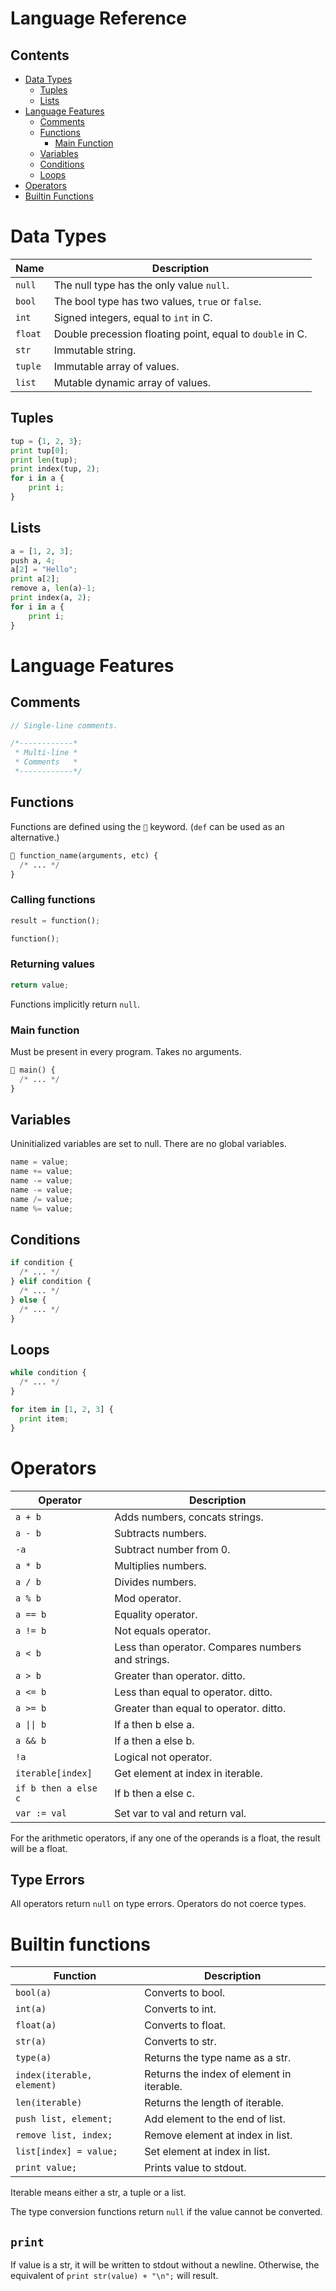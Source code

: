 # Language Reference

## Contents

- [Data Types](#data-types)
  - [Tuples](#tuples)
  - [Lists](#lists)
- [Language Features](#language-features)
  - [Comments](#comments)
  - [Functions](#functions)
    - [Main Function](#main-function)
  - [Variables](#variables)
  - [Conditions](#conditions)
  - [Loops](#loops)
- [Operators](#operators)
- [Builtin Functions](#builtin-functions)

# Data Types

| Name    | Description                                               |
| ------- | --------------------------------------------------------- |
| `null`  | The null type has the only value `null`.                  |
| `bool`  | The bool type has two values, `true` or `false`.          |
| `int`   | Signed integers, equal to `int` in C.                     |
| `float` | Double precession floating point, equal to `double` in C. |
| `str`   | Immutable string.                                         |
| `tuple` | Immutable array of values.                                |
| `list`  | Mutable dynamic array of values.                          |

## Tuples

```py
tup = {1, 2, 3};
print tup[0];
print len(tup);
print index(tup, 2);
for i in a {
    print i;
}
```

## Lists

```py
a = [1, 2, 3];
push a, 4;
a[2] = "Hello";
print a[2];
remove a, len(a)-1;
print index(a, 2);
for i in a {
    print i;
}
```

# Language Features

## Comments

```c
// Single-line comments.

/*------------*
 * Multi-line *
 * Comments   *
 *------------*/
```

## Functions

Functions are defined using the `🧅` keyword. (`def` can be used as an alternative.)

```py
🧅 function_name(arguments, etc) {
  /* ... */
}
```

### Calling functions

```py
result = function();
```

```py
function();
```

### Returning values

```py
return value;
```

Functions implicitly return `null`.

### Main function

Must be present in every program. Takes no arguments.

```py
🧅 main() {
  /* ... */
}
```

## Variables

Uninitialized variables are set to null. There are no global variables.

```py
name = value;
name += value;
name -= value;
name -= value;
name /= value;
name %= value;
```

## Conditions

```py
if condition {
  /* ... */
} elif condition {
  /* ... */
} else {
  /* ... */
}
```

## Loops

```py
while condition {
  /* ... */
}
```

```py
for item in [1, 2, 3] {
  print item;
}
```

# Operators

| Operator             | Description                                       |
| -------------------- | ------------------------------------------------- |
| `a + b`              | Adds numbers, concats strings.                    |
| `a - b`              | Subtracts numbers.                                |
| `-a`                 | Subtract number from 0.                           |
| `a * b`              | Multiplies numbers.                               |
| `a / b`              | Divides numbers.                                  |
| `a % b`              | Mod operator.                                     |
| `a == b`             | Equality operator.                                |
| `a != b`             | Not equals operator.                              |
| `a < b`              | Less than operator. Compares numbers and strings. |
| `a > b`              | Greater than operator. ditto.                     |
| `a <= b`             | Less than equal to operator. ditto.               |
| `a >= b`             | Greater than equal to operator. ditto.            |
| `a \|\| b`           | If a then b else a.                               |
| `a && b`             | If a then a else b.                               |
| `!a`                 | Logical not operator.                             |
| `iterable[index]`    | Get element at index in iterable.                 |
| `if b then a else c` | If b then a else c.                               |
| `var := val`         | Set var to val and return val.                    |

For the arithmetic operators, if any one of the operands is a float, the result will
be a float.

## Type Errors

All operators return `null` on type errors. Operators do not coerce types.

# Builtin functions

| Function                   | Description                               |
| -------------------------- | ----------------------------------------- |
| `bool(a)`                  | Converts to bool.                         |
| `int(a)`                   | Converts to int.                          |
| `float(a)`                 | Converts to float.                        |
| `str(a)`                   | Converts to str.                          |
| `type(a)`                  | Returns the type name as a str.           |
| `index(iterable, element)` | Returns the index of element in iterable. |
| `len(iterable)`            | Returns the length of iterable.           |
| `push list, element;`      | Add element to the end of list.           |
| `remove list, index;`      | Remove element at index in list.          |
| `list[index] = value;`     | Set element at index in list.             |
| `print value;`             | Prints value to stdout.                   |

Iterable means either a str, a tuple or a list.

The type conversion functions return `null` if the value cannot be converted.

## `print`

If value is a str, it will be written to stdout without a newline.
Otherwise, the equivalent of `print str(value) + "\n";` will result.
